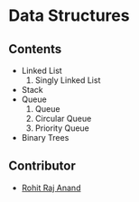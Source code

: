 # Data Structures

## Contents
- Linked List
	1. Singly Linked List
- Stack
- Queue
	1. Queue
	2. Circular Queue
	3. Priority Queue
- Binary Trees

## Contributor
- [Rohit Raj Anand](https://github.com/rht6226)
